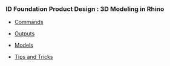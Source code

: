 ### ID Foundation Product Design : 3D Modeling in Rhino

- [Commands](commands.md)

- [Outputs](outputs.md)

- [Models](models.md)

- [Tips and Tricks](tips.md)
